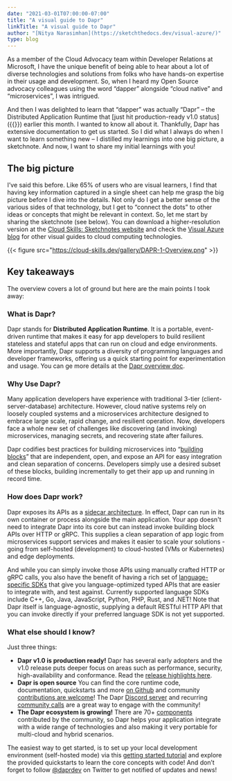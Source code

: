 ```yaml
---
date: "2021-03-01T07:00:00-07:00"
title: "A visual guide to Dapr"
linkTitle: "A visual guide to Dapr"
author: "[Nitya Narasimhan](https://sketchthedocs.dev/visual-azure/)"
type: blog
---
```


As a member of the Cloud Advocacy team within Developer Relations at Microsoft, I have the unique benefit of being able to hear about a lot of diverse technologies and solutions from folks who have hands-on expertise in their usage and development. So, when I heard my Open Source advocacy colleagues using the word “dapper” alongside “cloud native” and “microservices”, I was intrigued.

And then I was delighted to learn that “dapper” was actually “Dapr” – the Distributed Application Runtime that [just hit production-ready v1.0 status]({{<ref v1-announcement>}}) earlier this month. I wanted to know all about it. Thankfully, Dapr has extensive documentation to get us started. So I did what I always do when I want to learn something new – I distilled my learnings into one big picture, a sketchnote. And now, I want to share my initial learnings with you!

## The big picture
I’ve said this before. Like 65% of users who are visual learners, I find that having key information captured in a single sheet can help me grasp the big picture before I dive into the details. Not only do I get a better sense of the various sides of that technology, but I get to “connect the dots” to other ideas or concepts that might be relevant in context. So, let me start by sharing the sketchnote (see below). You can download a higher-resolution version at the [Cloud Skills: Sketchnotes website](https://cloud-skills.dev/) and check the [Visual Azure blog](https://sketchthedocs.dev/visual-azure/posts/visual-guide-to-sse/) for other visual guides to cloud computing technologies.

{{< figure src="https://cloud-skills.dev/gallery/DAPR-1-Overview.png" >}}

## Key takeaways
The overview covers a lot of ground but here are the main points I took away:

### What is Dapr?
Dapr stands for **Distributed Application Runtime**. It is a portable, event-driven runtime that makes it easy for app developers to build resilient stateless and stateful apps that can run on cloud and edge environments. More importantly, Dapr supports a diversity of programming languages and developer frameworks, offering us a quick starting point for experimentation and usage. You can ge more details at the [Dapr overview doc](https://docs.dapr.io/concepts/overview/).

### Why Use Dapr?
Many application developers have experience with traditional 3-tier (client-server-database) architecture. However, cloud native systems rely on loosely coupled systems and a microservices architecture designed to embrace large scale, rapid change, and resilient operation. Now, developers face a whole new set of challenges like discovering (and invoking) microservices, managing secrets, and recovering state after failures.

Dapr codifies best practices for building microservices into “[building blocks](https://docs.dapr.io/concepts/overview/?WT.mc_id=mobile-17439-ninarasi#microservice-building-blocks-for-cloud-and-edge)” that are independent, open, and expose an API for easy integration and clean separation of concerns. Developers simply use a desired subset of these blocks, building incrementally to get their app up and running in record time.

### How does Dapr work?
Dapr exposes its APIs as a [sidecar architecture](https://docs.dapr.io/concepts/overview/?WT.mc_id=mobile-17439-ninarasi#sidecar-architecture). In effect, Dapr can run in its own container or process alongside the main application. Your app doesn't need to integrate Dapr into its core but can instead invoke building block APIs over HTTP or gRPC. This supplies a clean separation of app logic from microservices support services and makes it easier to scale your solutions - going from self-hosted (development) to cloud-hosted (VMs or Kubernetes) and edge deployments.

And while you can simply invoke those APIs using manually crafted HTTP or gRPC calls, you also have the benefit of having a rich set of [language-specific SDKs](https://docs.dapr.io/developing-applications/sdks/?WT.mc_id=mobile-17439-ninarasi) that give you language-optimized typed APIs that are easier to integrate with, and test against. Currently supported language SDKs include C++, Go, Java, JavaScript, Python, PHP, Rust, and .NET! Note that Dapr itself is language-agnostic, supplying a default RESTful HTTP API that you can invoke directly if your preferred language SDK is not yet supported.

### What else should I know?
Just three things:

- **Dapr v1.0 is production ready!**
Dapr has several early adopters and the v1.0 release puts deeper focus on areas such as performance, security, high-availability and conformance. Read the [release highlights here](https://blog.dapr.io/posts/2021/02/17/announcing-dapr-v1.0/#release-highlights?WT.mc_id=mobile-17439-ninarasi).
- **Dapr is open source**
You can find the core runtime code, documentation, quickstarts and more [on Github](https://github.com/dapr) and community [contributions are welcome](https://docs.dapr.io/contributing/?WT.mc_id=mobile-17439-ninarasi)! The Dapr [Discord server](https://aka.ms/dapr-discord) and recurring [community calls](https://github.com/dapr/community#community-meetings) are a great way to engage with the community!
- **The Dapr ecosystem is growing!**
There are 70+ [components](https://docs.dapr.io/concepts/components-concept/) contributed by the community, so Dapr helps your application integrate with a wide range of technologies and also making it very portable for multi-cloud and hybrid scenarios.

The easiest way to get started, is to set up your local development environment (self-hosted mode) via this [getting started tutorial](https://docs.dapr.io/getting-started/?WT.mc_id=mobile-17439-ninarasi) and explore the provided quickstarts to learn the core concepts with code!  And don’t forget to follow [@daprdev](https://twitter.com/daprdev) on Twitter to get notified of updates and news!


